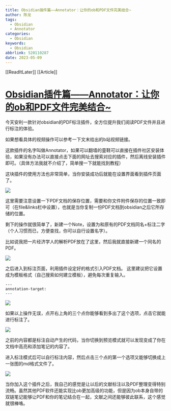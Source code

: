 ```yaml
---
title: Obsidian插件篇——Annotator：让你的ob和PDF文件完美结合~
author: 陈龙
tags:
  - Obsidian
  - Annotator
categories:
  - Obsidian
keywords:
  - Obsidian
abbrlink: 520110287
date: 2023-05-09
---
```

[[ReadItLater]] [[Article]]

# [Obsidian插件篇——Annotator：让你的ob和PDF文件完美结合~](https://zhuanlan.zhihu.com/p/432892362)

今天安利一款针对obsidian的PDF标注插件，全方位提升我们阅读PDF文件并且进行标注的体验。

如果想看具体的视频操作可以参考一下文末给出的b站视频链接。

这款插件的名字叫做Annotator，如果可以翻墙的童鞋可以直接在插件社区安装体验，如果没有办法可以直接点击下面的网址去搜索对应的插件，然后离线安装插件即可。（具体方法我就不介绍了，简单搜一下就能找到教程）

这块插件的使用方法也非常简单，当你安装成功后就能在设置界面看到插件页面了。

![](790adc6f2eec4e2897f117876d7dc265_MD5.jpg)

这里需要注意设置一下PDF文档的保存位置，需要和你文件附件保存的位置一致即可（在file&links栏中设置），也就是当你复制一份PDF文档到obsidian之后它所存储的位置。

剩下的操作就很简单了，新建一个Note，设置为和原有的PDF文档同名+标注二字（个人习惯而已，方便查找，你可以自行设置名字）。

比如说我把一片经济学人的解析PDF放在了这里，然后我就直接新建一个同名的PDF。

![](26e7f210b11d8a4c4e2ceeeb3482beb9_MD5.jpg)

之后进入到标注页面，利用插件设定好的格式引入PDF文档。 这里建议把它设置成为模板格式（自己搜索如何建立模板），避免每次重复输入。

```
---
annotation-target:
---
```

![](369b1795255a3c40f6e5aa1d9e4ba1e6_MD5.jpg)

如果以上操作无误，点开右上角的三个点你能够看到多出了这个选项，点击它就能进行标注了。

![](a1651780669149827da8056073c9507f_MD5.jpg)

之前的内容都是标注自动产生的代码，当你切换到预览模式就可以发现变成了你在文档中高亮和添加笔记的内容了。

进入标注模式后可以自行标注内容，然后点击三个点的第一个选项又能够切换成上一张图的md格式文件了。

![](631c55c6b0e516d7d4587a635cfaff2a_MD5.jpg)

当你加入这个插件之后，我自己的感觉是让以后的文献标注以及PDF整理变得特别流畅。虽然其他PDF软件还能实现比ob更加高级的功能，但是因为ob本身自带的双链笔记能够让PDF和你的笔记结合在一起，文献之间还能够彼此联系，这个感觉就很棒咯。